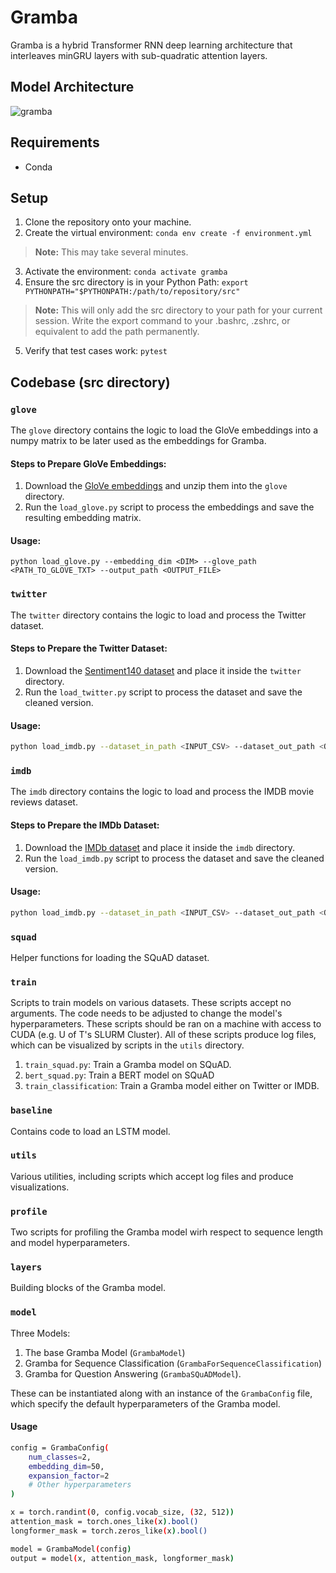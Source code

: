 # Gramba
Gramba is a hybrid Transformer RNN deep learning architecture that interleaves minGRU layers with sub-quadratic attention layers.

## Model Architecture
![gramba](https://github.com/user-attachments/assets/9bd19851-3ed5-4232-8f52-5727244b4faf)



## Requirements 
- Conda

## Setup
1) Clone the repository onto your machine.
2) Create the virtual environment: ```conda env create -f environment.yml```
> **Note:** This may take several minutes.
3) Activate the environment: ```conda activate gramba```
4) Ensure the src directory is in your Python Path: ```export PYTHONPATH="$PYTHONPATH:/path/to/repository/src"```
> **Note:** This will only add the src directory to your path for your current session.  Write the export command to your .bashrc, .zshrc, or equivalent to add the path permanently.
5) Verify that test cases work: ```pytest```

## Codebase (src directory)

### `glove`
The `glove` directory contains the logic to load the GloVe embeddings into a numpy matrix to be later used as the embeddings for Gramba.

#### Steps to Prepare GloVe Embeddings:
1) Download the [GloVe embeddings](https://nlp.stanford.edu/data/glove.6B.zip) and unzip them into the `glove` directory.
2) Run the `load_glove.py` script to process the embeddings and save the resulting embedding matrix.

#### Usage:
```
python load_glove.py --embedding_dim <DIM> --glove_path <PATH_TO_GLOVE_TXT> --output_path <OUTPUT_FILE>
```

### `twitter`
The `twitter` directory contains the logic to load and process the Twitter dataset.

#### Steps to Prepare the Twitter Dataset:
1) Download the [Sentiment140 dataset](https://www.kaggle.com/datasets/kazanova/sentiment140) and place it inside the `twitter` directory.
2) Run the `load_twitter.py` script to process the dataset and save the cleaned version.

#### Usage:
```bash
python load_imdb.py --dataset_in_path <INPUT_CSV> --dataset_out_path <OUTPUT_CSV>
```

### `imdb`
The `imdb` directory contains the logic to load and process the IMDB movie reviews dataset.

#### Steps to Prepare the IMDb Dataset:
1) Download the [IMDb dataset](https://www.kaggle.com/datasets/lakshmi25npathi/imdb-dataset-of-50k-movie-reviews) and place it inside the `imdb` directory.
2) Run the `load_imdb.py` script to process the dataset and save the cleaned version.

#### Usage:
```bash
python load_imdb.py --dataset_in_path <INPUT_CSV> --dataset_out_path <OUTPUT_CSV>
```

### `squad`
Helper functions for loading the SQuAD dataset.

### `train`
Scripts to train models on various datasets. These scripts accept no arguments. The code needs to be adjusted to change the model's hyperparameters. These scripts should be ran on a machine with access to CUDA (e.g. U of T's SLURM Cluster). All of these scripts produce log files, which can be visualized by scripts in the `utils` directory.
1) `train_squad.py`: Train a Gramba model on SQuAD.
2) `bert_squad.py`: Train a BERT model on SQuAD
3) `train_classification`: Train a Gramba model either on Twitter or IMDB.

### `baseline`
Contains code to load an LSTM model.

### `utils`
Various utilities, including scripts which accept log files and produce visualizations.

### `profile`
Two scripts for profiling the Gramba model wirh respect to sequence length and model hyperparameters.

### `layers`
Building blocks of the Gramba model.

### `model`
Three Models: 
1) The base Gramba Model (`GrambaModel`)
2) Gramba for Sequence Classification (`GrambaForSequenceClassification`)
3) Gramba for Question Answering (`GrambaSQuADModel`).

These can be instantiated along with an instance of the `GrambaConfig` file, which specify the default hyperparameters of the Gramba model.

#### Usage
```bash
config = GrambaConfig(
    num_classes=2,
    embedding_dim=50,
    expansion_factor=2
    # Other hyperparameters
)

x = torch.randint(0, config.vocab_size, (32, 512))
attention_mask = torch.ones_like(x).bool()
longformer_mask = torch.zeros_like(x).bool()

model = GrambaModel(config)
output = model(x, attention_mask, longformer_mask)
```




